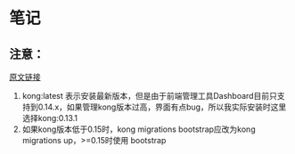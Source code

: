 # 笔记

## 注意：
[原文链接](https://blog.csdn.net/qism007/java/article/details/89521454)
1. kong:latest 表示安装最新版本，但是由于前端管理工具Dashboard目前只支持到0.14.x，如果管理kong版本过高，界面有点bug，所以我实际安装时这里选择kong:0.13.1
2. 如果kong版本低于0.15时，kong migrations bootstrap应改为kong migrations up，>=0.15时使用 bootstrap